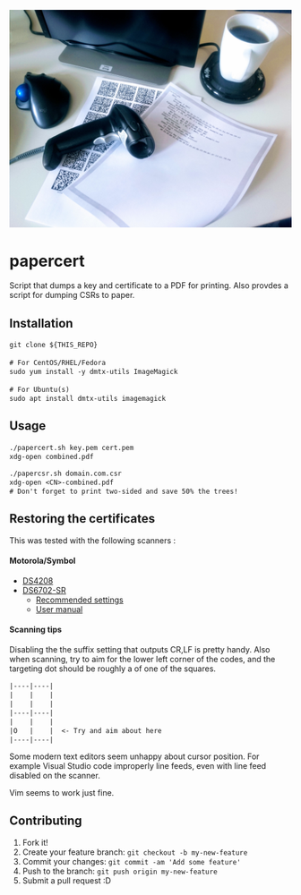 ![cert-n-coffee](.eyecandy/cert-n-coffee.jpg)

# papercert

Script that dumps a key and certificate to a PDF for printing. Also provdes a
script for dumping CSRs to paper.

## Installation

```shell
git clone ${THIS_REPO}

# For CentOS/RHEL/Fedora
sudo yum install -y dmtx-utils ImageMagick

# For Ubuntu(s)
sudo apt install dmtx-utils imagemagick
```

## Usage

```shell
./papercert.sh key.pem cert.pem
xdg-open combined.pdf
```

```shell
./papercsr.sh domain.com.csr
xdg-open <CN>-combined.pdf
# Don't forget to print two-sided and save 50% the trees!
```

## Restoring the certificates

This was tested with the following scanners :

#### Motorola/Symbol
- [DS4208](https://www.zebra.com/gb/en/products/scanners/general-purpose-scanners/handheld/ds4208.html)
- [DS6702-SR](https://www.zebra.com/us/en/products/scanners/general-purpose-scanners/handheld/ds6700.html)
  - [Recommended settings](scanner_settings/README.md)
  - [User manual](https://www.zebra.com/content/dam/zebra_new_ia/en-us/manuals/barcode-scanners/ds6707-digital-imager-scanner-product-reference-guide-en-us.pdf)

#### Scanning tips

Disabling the the suffix setting that outputs CR,LF is pretty handy. Also when
scanning, try to aim for the lower left corner of the codes, and the targeting
dot should be roughly a of one of the squares.

```plaintext
|----|----|
|    |    |
|    |    |
|----|----|
|    |    |
|O   |    |  <- Try and aim about here
|----|----|
```

Some modern text editors seem unhappy about cursor position. For example Visual
Studio code improperly line feeds, even with line feed disabled on the scanner.

Vim seems to work just fine.

## Contributing

1. Fork it!
2. Create your feature branch: `git checkout -b my-new-feature`
3. Commit your changes: `git commit -am 'Add some feature'`
4. Push to the branch: `git push origin my-new-feature`
5. Submit a pull request :D
